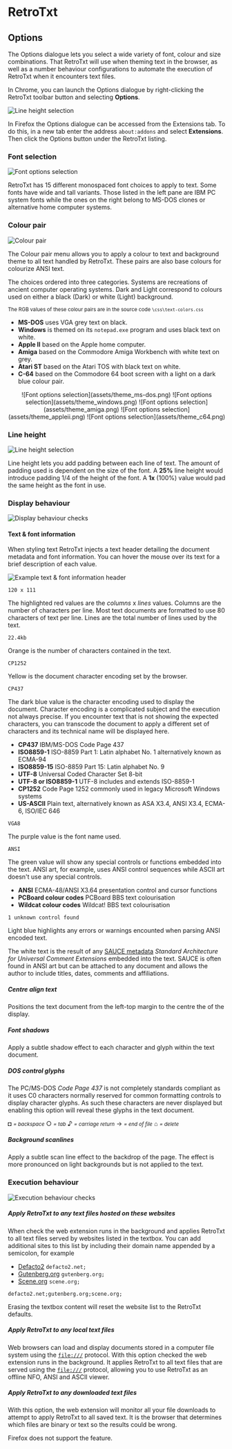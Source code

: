 # RetroTxt

## Options

The Options dialogue lets you select a wide variety of font, colour and size combinations. That RetroTxt will use when theming text in the browser, as well as a number behaviour configurations to automate the execution of RetroTxt when it encounters text files.

In Chrome, you can launch the Options dialogue by right-clicking the RetroTxt toolbar button and selecting __Options__.

![Line height selection](assets/retrotxt_toolbar_button_chrome.png)

In Firefox the Options dialogue can be accessed from the Extensions tab. To do this, in a new tab enter the address `about:addons` and select **Extensions**. Then click the Options button under the RetroTxt listing.

### Font selection

![Font options selection](assets/options_fonts.png)

RetroTxt has 15 different monospaced font choices to apply to text. Some fonts have wide and tall variants. Those listed in the left pane are IBM PC system fonts while the ones on the right belong to MS-DOS clones or alternative home computer systems.

### Colour pair

![Colour pair](assets/options_colour_pair.png)

The Colour pair menu allows you to apply a colour to text and background theme to all text handled by RetroTxt. These pairs are also base colours for colourize ANSI text.

The choices ordered into three categories. Systems are recreations of ancient computer operating systems. Dark and Light correspond to colours used on either a black (Dark) or white (Light) background.

<small>The RGB values of these colour pairs are in the source code `\css\text-colors.css`</small>

- **MS-DOS** uses VGA grey text on black.
- **Windows** is themed on its `notepad.exe` program and uses black text on white.
- **Apple II** based on the Apple home computer.
- **Amiga** based on the Commodore Amiga Workbench with white text on grey.
- **Atari ST** based on the Atari TOS with black text on white.
- **C-64** based on the Commodore 64 boot screen with a light on a dark blue colour pair.

<div style="text-align:center">![Font options selection](assets/theme_ms-dos.png) ![Font options selection](assets/theme_windows.png) ![Font options selection](assets/theme_amiga.png) ![Font options selection](assets/theme_appleii.png) ![Font options selection](assets/theme_c64.png)</div>

### Line height

![Line height selection](assets/options_line_height.png)

Line height lets you add padding between each line of text. The amount of padding used is dependent on the size of the font. A **25%** line height would introduce padding 1/4 of the height of the font. A **1x** (100%) value would pad the same height as the font in use.

### Display behaviour

![Display behaviour checks](assets/options_display_behavior.png)

#### Text & font information

When styling text RetroTxt injects a text header detailing the document metadata and font information. You can hover the mouse over its text for a brief description of each value.

![Example text & font information header](assets/options_header_example.png)

`120 x 111`

The highlighted red values are the _columns_ x _lines_ values. Columns are the number of characters per line. Most text documents are formatted to use 80 characters of text per line. Lines are the total number of lines used by the text.

`22.4kb`

Orange is the number of characters contained in the text.

`CP1252`

Yellow is the document character encoding set by the browser.

`CP437`

The dark blue value is the character encoding used to display the document. Character encoding is a complicated subject and the execution not always precise. If you encounter text that is not showing the expected characters, you can transcode the document to apply a different set of characters and its technical name will be displayed here.

- **CP437** IBM/MS-DOS Code Page 437
- **ISO8859-1** ISO-8859 Part 1: Latin alphabet No. 1 alternatively known as ECMA-94
- **ISO8859-15** ISO-8859 Part 15: Latin alphabet No. 9
- **UTF-8** Universal Coded Character Set 8-bit
- **UTF-8 or ISO8859-1** UTF-8 includes and extends ISO-8859-1
- **CP1252** Code Page 1252 commonly used in legacy Microsoft Windows systems
- **US-ASCII** Plain text, alternatively known as ASA X3.4, ANSI X3.4, ECMA-6, ISO/IEC 646

`VGA8`

The purple value is the font name used.

`ANSI`

The green value will show any special controls or functions embedded into the text. ANSI art, for example, uses ANSI control sequences while ASCII art doesn't use any special controls.

- **ANSI** ECMA-48/ANSI X3.64 presentation control and cursor functions
- **PCBoard colour codes** PCBoard BBS text colourisation
- **Wildcat colour codes** Wildcat! BBS text colourisation

`1 unknown control found`

Light blue highlights any errors or warnings encounted when parsing ANSI encoded text.

The white text is the result of any [SAUCE metadata](http://www.acid.org/info/sauce/sauce.htm) _Standard Architecture for Universal Comment Extensions_ embedded into the text. SAUCE is often found in ANSI art but can be attached to any document and allows the author to include titles, dates, comments and affiliations.

##### Centre align text

Positions the text document from the left-top margin to the centre the of the display.

##### Font shadows

Apply a subtle shadow effect to each character and glyph within the text document.

##### DOS control glyphs

The PC/MS-DOS _Code Page 437_ is not completely standards compliant as it uses C0 characters normally reserved for common formatting controls to display character glyphs. As such these characters are never displayed but enabling this option will reveal these glyphs in the text document.

◘ <small>_= backspace_</small>
○ <small>_= tab_</small>
♪ <small>_= carriage return_</small>
→ <small>_= end of file_</small>
⌂ <small>_= delete_</small>

##### Background scanlines

Apply a subtle scan line effect to the backdrop of the page. The effect is more pronounced on light backgrounds but is not applied to the text.

### Execution behaviour

![Execution behaviour checks](assets/options_execution_behavior.png)

##### Apply RetroTxt to any text files hosted on these websites

When check the web extension runs in the background and applies RetroTxt to all text files served by websites listed in the textbox. You can add additional sites to this list by including their domain name appended by a semicolon, for example

- [Defacto2](https://defacto2.net) `defacto2.net;`
- [Gutenberg.org](https://www.gutenberg.org) `gutenberg.org;`
- [Scene.org](https://www.scene.org) `scene.org;`

`defacto2.net;gutenberg.org;scene.org;`

Erasing the textbox content will reset the website list to the RetroTxt defaults.

##### Apply RetroTxt to any local text files

Web browsers can load and display documents stored in a computer file system using the [`file:///`](file:///) protocol. With this option checked the web extension runs in the background. It applies RetroTxt to all text files that are served using the [`file:///`](file:///) protocol, allowing you to use RetroTxt as an offline NFO, ANSI and ASCII viewer.

##### Apply RetroTxt to any downloaded text files

With this option, the web extension will monitor all your file downloads to attempt to apply RetroTxt to all saved text. It is the browser that determines which files are binary or text so the results could be wrong.

Firefox does not support the feature.

